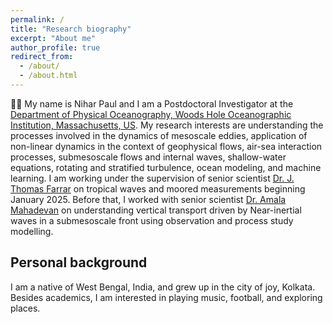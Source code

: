 ```yaml
---
permalink: /
title: "Research biography"
excerpt: "About me"
author_profile: true
redirect_from: 
  - /about/
  - /about.html
---
```

👋🏼 My name is Nihar Paul and I am a Postdoctoral Investigator at the [Department of Physical Oceanography, Woods Hole Oceanographic Institution, Massachusetts, US](https://www.whoi.edu/). My research interests are understanding the processes involved in the dynamics of mesoscale eddies, application of non-linear dynamics in the context of geophysical flows, air-sea interaction processes, submesoscale flows and internal waves, shallow-water equations, rotating and stratified turbulence, ocean modeling, and machine learning. I am working under the supervision of senior scientist [Dr. J. Thomas Farrar](https://www2.whoi.edu/staff/jfarrar/) on tropical waves and moored measurements beginning January 2025. Before that, I worked with senior scientist [Dr. Amala Mahadevan](https://mahadevan.whoi.edu/) on understanding vertical transport driven by Near-inertial waves in a submesoscale front using observation and process study modelling.

Personal background
---

I am a native of West Bengal, India, and grew up in the city of joy, Kolkata. Besides academics, I am interested in playing music, football, and exploring places.

